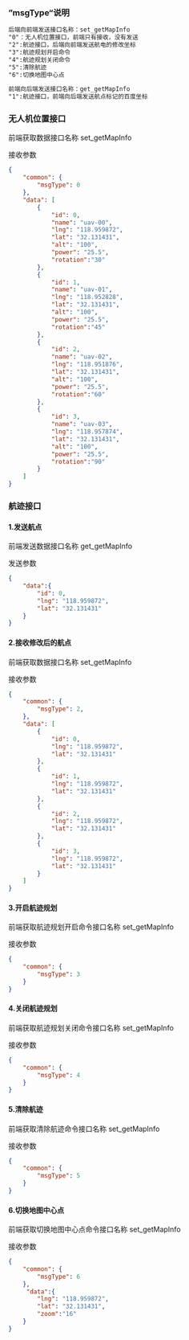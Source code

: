 ### ”msgType“说明

```tex
后端向前端发送接口名称：set_getMapInfo
"0"：无人机位置接口，前端只有接收，没有发送
"2":航迹接口，后端向前端发送航电的修改坐标
"3":航迹规划开启命令
"4":航迹规划关闭命令
"5":清除航迹
"6":切换地图中心点

前端向后端发送接口名称：get_getMapInfo
"1":航迹接口，前端向后端发送航点标记的百度坐标
```





### 无人机位置接口

前端获取数据接口名称 set_getMapInfo

 接收参数

```json
{
    "common": {
        "msgType": 0
    },
    "data": [
        {
            "id": 0,
            "name": "uav-00",
            "lng": "118.959872",
            "lat": "32.131431",
            "alt": "100",
            "power": "25.5",
            "rotation":"30"
        },
        {
            "id": 1,
            "name": "uav-01",
            "lng": "118.952828",
            "lat": "32.131431",
            "alt": "100",
            "power": "25.5",
            "rotation":"45"
        },
        {
            "id": 2,
            "name": "uav-02",
            "lng": "118.951876",
            "lat": "32.131431",
            "alt": "100",
            "power": "25.5",
            "rotation":"60"
        },
        {
            "id": 3,
            "name": "uav-03",
            "lng": "118.957874",
            "lat": "32.131431",
            "alt": "100",
            "power": "25.5",
            "rotation":"90"
        }
    ]
}
```

### 航迹接口

#### 1.发送航点

前端发送数据接口名称 get_getMapInfo

发送参数

```json
{
    "data":{
        "id": 0,
        "lng": "118.959872",
        "lat": "32.131431"
    }
}
```

#### 2.接收修改后的航点

前端获取数据接口名称 set_getMapInfo

接收参数

```json
{
    "common": {
        "msgType": 2,
    },
    "data": [
        {
            "id": 0,
            "lng": "118.959872",
            "lat": "32.131431"
        },
        {
            "id": 1,
            "lng": "118.959872",
            "lat": "32.131431"
        },
        {
            "id": 2,
         	"lng": "118.959872",
            "lat": "32.131431"
        },
        {
            "id": 3,
            "lng": "118.959872",
            "lat": "32.131431"
        }
    ]
}
```

#### 3.开启航迹规划

前端获取航迹规划开启命令接口名称 set_getMapInfo

 接收参数

```json
{
    "common": {
        "msgType": 3
    }
}
```

#### 4.关闭航迹规划

前端获取航迹规划关闭命令接口名称 set_getMapInfo

 接收参数

```json
{
    "common": {
        "msgType": 4
    }
}
```

#### 5.清除航迹

前端获取清除航迹命令接口名称 set_getMapInfo

 接收参数

```json
{
    "common": {
        "msgType": 5
    }
}
```

#### 6.切换地图中心点

前端获取切换地图中心点命令接口名称 set_getMapInfo

 接收参数

```json
{
    "common": {
        "msgType": 6
    },
     "data":{
        "lng": "118.959872",
        "lat": "32.131431",
        "zoom":"16"
    }
}

```

